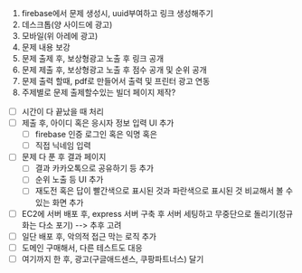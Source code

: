 1. firebase에서 문제 생성시, uuid부여하고 링크 생성해주기
2. 데스크톱(양 사이드에 광고)
3. 모바일(위 아레에 광고)
4. 문제 내용 보강
5. 문제 출제 후, 보상형광고 노출 후 링크 공개
6. 문제 제출 후, 보상형광고 노출 후 점수 공개 및 순위 공개
7. 문제 출력 할때, pdf로 만들어서 출력 및 프린터 광고 연동
8. 주제별로 문제 출제할수있는 빌더 페이지 제작?

- [ ] 시간이 다 끝났을 때 처리
- [ ] 제출 후, 아이디 혹은 응시자 정보 입력 UI 추가
  - [ ] firebase 인증 로그인 혹은 익명 혹은
  - [ ] 직접 닉네임 입력
- [ ] 문제 다 푼 후 결과 페이지
  - [ ] 결과 카카오톡으로 공유하기 등 추가
  - [ ] 순위 노출 등 UI 추가
  - [ ] 재도전 혹은 답이 빨간색으로 표시된 것과 파란색으로 표시된 것 비교해서 볼 수있는 화면 추가
- [ ] EC2에 서버 배포 후, express 서버 구축 후 서버 세팅하고 무중단으로 돌리기(정규화는 다소 포기) --> 추후 고려
- [ ] 일단 배포 후, 악의적 접근 막는 로직 추가
- [ ] 도메인 구매해서, 다른 테스트도 대응
- [ ] 여기까지 한 후, 광고(구글애드센스, 쿠팡파트너스) 달기
